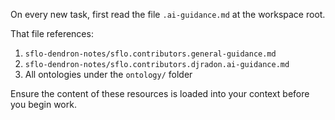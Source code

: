 On every new task, first read the file `.ai-guidance.md` at the workspace root.

That file references:
1. `sflo-dendron-notes/sflo.contributors.general-guidance.md`
2. `sflo-dendron-notes/sflo.contributors.djradon.ai-guidance.md`
3. All ontologies under the `ontology/` folder

Ensure the content of these resources is loaded into your context before you begin work.
